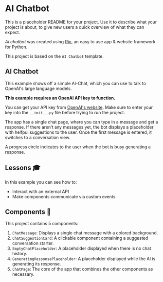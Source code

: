 # AI Chatbot

This is a placeholder README for your project. Use it to describe what your
project is about, to give new users a quick overview of what they can expect.

_Ai chatbot_ was created using [Rio](https://rio.dev/), an easy to
use app & website framework for Python.

This project is based on the `AI Chatbot` template.

## AI Chatbot

This example shows off a simple AI-Chat, which you can use to talk to OpenAI's
large language models.

**This example requires an OpenAI API key to function.**

You can get your API key from [OpenAI's
website](https://platform.openai.com/api-keys). Make sure to enter your key into
the `__init__.py` file before trying to run the project.

The app has a single chat page, where you can type in a message and get a
response. If there aren't any messages yet, the bot displays a placeholder with
helfpul suggestions to the user. Once the first message is entered, it switches
to a conversation view.

A progress circle indicates to the user when the bot is busy generating a
response.

## Lessons 🎓

In this example you can see how to:

- Interact with an external API
- Make components communicate via custom events

## Components 🧩

This project contains 5 components:

1. `ChatMessage`: Displays a single chat message with a colored background.
2. `ChatSuggestionCard`: A clickable component containing a suggested
   conversation starter.
3. `EmptyChatPlaceholder`: A placeholder displayed when there is no chat
   history.
4. `GeneratingResponsePlaceholder`: A placeholder displayed while the AI is
   generating its response.
5. `ChatPage`: The core of the app that combines the other components as
   necessary.
